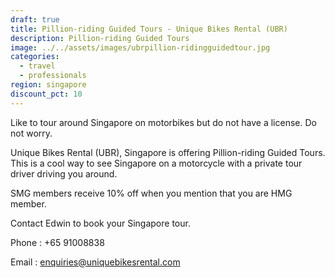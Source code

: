 ```yaml
---
draft: true
title: Pillion-riding Guided Tours - Unique Bikes Rental (UBR)
description: Pillion-riding Guided Tours
image: ../../assets/images/ubrpillion-ridingguidedtour.jpg
categories:
  - travel
  - professionals
region: singapore
discount_pct: 10
---
```


Like to tour around Singapore on motorbikes but do not have a license. Do not worry.

Unique Bikes Rental (UBR), Singapore is offering Pillion-riding Guided Tours. This is a cool way to see Singapore on a motorcycle with a private tour driver driving you around.

SMG members receive 10% off when you mention that you are HMG member.

Contact Edwin to book your Singapore tour.

Phone : +65 91008838

Email : enquiries@uniquebikesrental.com
